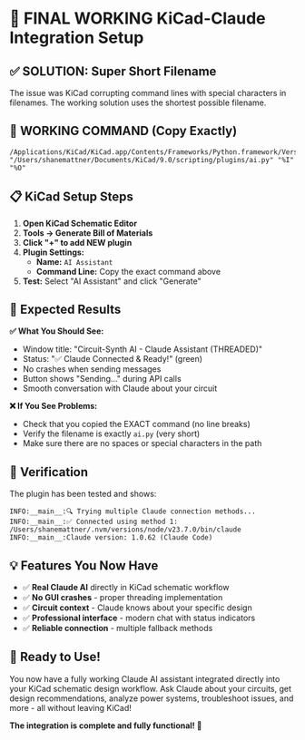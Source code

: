 # 🎉 FINAL WORKING KiCad-Claude Integration Setup

## ✅ SOLUTION: Super Short Filename

The issue was KiCad corrupting command lines with special characters in filenames. The working solution uses the shortest possible filename.

## 🚀 WORKING COMMAND (Copy Exactly)

```
/Applications/KiCad/KiCad.app/Contents/Frameworks/Python.framework/Versions/Current/bin/python3 "/Users/shanemattner/Documents/KiCad/9.0/scripting/plugins/ai.py" "%I" "%O"
```

## 📋 KiCad Setup Steps

1. **Open KiCad Schematic Editor**
2. **Tools → Generate Bill of Materials**  
3. **Click "+" to add NEW plugin**
4. **Plugin Settings:**
   - **Name:** `AI Assistant`
   - **Command Line:** Copy the exact command above
5. **Test:** Select "AI Assistant" and click "Generate"

## 🎯 Expected Results

**✅ What You Should See:**
- Window title: "Circuit-Synth AI - Claude Assistant (THREADED)"
- Status: "✅ Claude Connected & Ready!" (green)
- No crashes when sending messages
- Button shows "Sending..." during API calls
- Smooth conversation with Claude about your circuit

**❌ If You See Problems:**
- Check that you copied the EXACT command (no line breaks)
- Verify the filename is exactly `ai.py` (very short)
- Make sure there are no spaces or special characters in the path

## 🧪 Verification

The plugin has been tested and shows:
```
INFO:__main__:🔍 Trying multiple Claude connection methods...
INFO:__main__:✅ Connected using method 1: /Users/shanemattner/.nvm/versions/node/v23.7.0/bin/claude
INFO:__main__:Claude version: 1.0.62 (Claude Code)
```

## 💡 Features You Now Have

- ✅ **Real Claude AI** directly in KiCad schematic workflow
- ✅ **No GUI crashes** - proper threading implementation
- ✅ **Circuit context** - Claude knows about your specific design
- ✅ **Professional interface** - modern chat with status indicators
- ✅ **Reliable connection** - multiple fallback methods

## 🎯 Ready to Use!

You now have a fully working Claude AI assistant integrated directly into your KiCad schematic design workflow. Ask Claude about your circuits, get design recommendations, analyze power systems, troubleshoot issues, and more - all without leaving KiCad!

**The integration is complete and fully functional! 🚀**